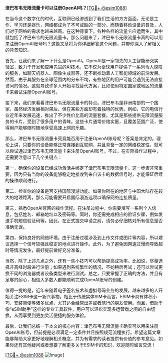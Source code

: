 **津巴布韦无限流量卡可以注册OpenAI吗？**[[TG💪+ @esim1088](https://t.me/s/esim1088)]

在当今这个数字化的时代，互联网已经渗透到了我们生活的方方面面。无论是工作、学习还是娱乐，网络都成为了不可或缺的一部分。而随着移动设备的普及，人们对于网络的需求也越来越高。在这种背景下，各种各样的流量卡应运而生，其中就包括了津巴布韦的无限流量卡。那么问题来了，津巴布韦无限流量卡真的可以用来注册OpenAI账号吗？这篇文章将为你详细解答这个问题，并带你深入了解相关的背景知识。

首先，让我们来了解一下什么是OpenAI。OpenAI是一家领先的人工智能研究实验室，致力于开发和应用先进的AI技术。它不仅为全球用户提供了一系列令人惊叹的服务，如聊天机器人、图像生成器等，还不断推动着人工智能领域的前沿发展。然而，由于其服务在全球范围内的分布不均，有些地区的用户可能会遇到无法直接访问的情况。这就导致许多人开始寻找替代方案，比如使用特定国家或地区的流量卡来尝试注册OpenAI账号。

接下来，我们来看看津巴布韦无限流量卡的特点。津巴布韦是非洲南部的一个国家，虽然经济发展相对滞后，但在某些方面却有着独特的优势。例如，它的电信行业近年来发展迅速，推出了不少性价比高的流量套餐。尤其是那些提供无限流量服务的卡片，受到了很多用户的青睐。这些卡片通常价格实惠，且覆盖范围广泛，使得用户能够随时随地享受高速上网的乐趣。

那么，津巴布韦无限流量卡究竟能否用于注册OpenAI账号呢？答案是肯定的。理论上讲，只要你的设备能够正常连接到互联网，并且具备一定的网络稳定性，就可以尝试通过津巴布韦无限流量卡来注册OpenAI账号。不过，在实际操作过程中，还需要注意以下几个关键点：

第一，确保你的设备已经成功激活并绑定了津巴布韦无限流量卡。这一步骤非常重要，因为只有当你的设备能够稳定地接收到来自该卡的数据信号时，才能保证后续的操作顺利进行。

第二，检查你的设备是否支持国际漫游功能。如果你所在的地区与中国大陆存在较大的地理距离，那么可能需要开启国际漫游选项以确保网络连接质量。

第三，熟悉OpenAI官网的操作流程。在注册过程中，你需要填写一系列个人信息，包括姓名、邮箱地址以及密码等。同时，你还需完成相应的验证步骤，例如发送手机短信验证码等。因此，在正式提交申请之前，请务必仔细核对所有信息是否准确无误。

第四，保持良好的网络环境。由于注册过程涉及到上传文件或图片等内容，所以建议选择一个信号较强且稳定的地点进行操作。此外，为了避免因网速过慢而导致超时等情况发生，最好提前做好充分准备。

当然，除了上述几点之外，还有一些小技巧可以帮助提高成功率。比如说，尽量选择非高峰时段进行注册；如果遇到系统繁忙的情况，不妨稍后再试；还可以尝试更换不同的浏览器或者设备类型来进行测试。总之，只要掌握了正确的方法，并且有足够的耐心，相信大多数人都能顺利完成OpenAI账号的创建。

值得一提的是，近年来随着电子签名技术和虚拟号码业务的发展，越来越多的人开始关注ESIM卡这一新兴事物。相比于传统实体SIM卡而言，ESIM卡具有体积小巧、安装简便等诸多优点，尤其适合经常出差或者旅行的朋友使用。而且，借助于像“eSIM助手”这样的专业工具软件，用户可以轻松实现多运营商之间的自由切换，从而享受到更加灵活便捷的服务体验。

最后，让我们总结一下本文的核心内容：津巴布韦无限流量卡确实可以用来注册OpenAI账号，但前提是必须满足一定条件并且按照规范流程执行。希望这篇文章能够帮助大家更好地理解相关概念，并为有需求的读者提供有价值的参考意见。如果你还有其他疑问或者想要了解更多关于ESIM卡的知识，欢迎随时留言交流！

[[TG💪+ @esim1088](https://t.me/s/esim1088) ![Image](https://i.postimg.cc/4NQfJmqS/Snipaste-2025-05-13-00-14-12.png)]